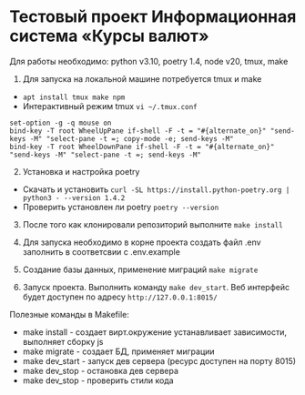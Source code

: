 # Тестовый проект Информационная система «Курсы валют»

Для работы необходимо: python v3.10, poetry 1.4, node v20, tmux, make

1. Для запуска на локальной машине потребуется tmux и make
- `apt install tmux make npm`
- Интерактивный режим tmux `vi ~/.tmux.conf`

```
set-option -g -q mouse on
bind-key -T root WheelUpPane if-shell -F -t = "#{alternate_on}" "send-keys -M" "select-pane -t =; copy-mode -e; send-keys -M"
bind-key -T root WheelDownPane if-shell -F -t = "#{alternate_on}" "send-keys -M" "select-pane -t =; send-keys -M"
```

2. Установка и настройка poetry
* Скачать и установить `curl -SL https://install.python-poetry.org | python3 - --version 1.4.2`
* Проверить установлен ли poetry `poetry --version`


3. После того как клонировали репозиторий выполните `make install`
4. Для запуска необходимо в корне проекта создать файл .env
   заполнить в соответсвии с .env.example

5. Создание базы данных, применение миграций `make migrate`
6. Запуск проекта. Выполнить команду `make dev_start`. Веб интерфейс будет доступен по адресу `http://127.0.0.1:8015/`
 
Полезные команды в Makefile:
* make install - создает вирт.окружение устанавливает зависимости, выполняет сборку js
* make migrate - создает БД, применяет миграции
* make dev_start - запуск дев сервера (ресурс доступен на порту 8015)
* make dev_stop - остановка дев сервера
* make dev_stop - проверить стили кода


